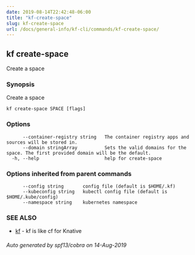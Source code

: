 ```yaml
---
date: 2019-08-14T22:42:48-06:00
title: "kf-create-space"
slug: kf-create-space
url: /docs/general-info/kf-cli/commands/kf-create-space/
---
```

## kf create-space

Create a space

### Synopsis

Create a space

```
kf create-space SPACE [flags]
```

### Options

```
      --container-registry string   The container registry apps and sources will be stored in.
      --domain stringArray          Sets the valid domains for the space. The first provided domain will be the default.
  -h, --help                        help for create-space
```

### Options inherited from parent commands

```
      --config string       config file (default is $HOME/.kf)
      --kubeconfig string   kubectl config file (default is $HOME/.kube/config)
      --namespace string    kubernetes namespace
```

### SEE ALSO

* [kf](/docs/general-info/kf-cli/commands/kf/)	 - kf is like cf for Knative

###### Auto generated by spf13/cobra on 14-Aug-2019
